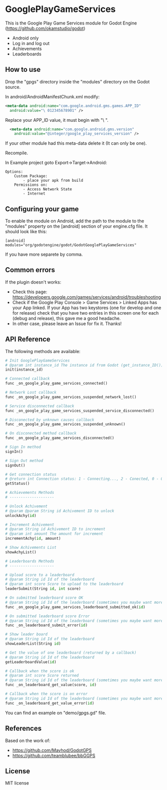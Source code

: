 GooglePlayGameServices
=====
This is the Google Play Game Services module for Godot Engine (https://github.com/okamstudio/godot)
- Android only
- Log in and log out
- Achievements
- Leaderboards

How to use
----------
Drop the "gpgs" directory inside the "modules" directory on the Godot source.

In android/AndroidManifestChunk.xml modify:
```xml
<meta-data android:name="com.google.android.gms.games.APP_ID"
  android:value="\ 012345678901" />
```
Replace your APP_ID value, it must begin with "\ ".

```xml
  <meta-data android:name="com.google.android.gms.version"
    android:value="@integer/google_play_services_version" />
```
If your other module had this meta-data delete it (It can only be one).

Recompile.

In Example project goto Export->Target->Android:

	Options:
		Custom Package:
			- place your apk from build
		Permissions on:
			- Access Network State
			- Internet

Configuring your game
---------------------

To enable the module on Android, add the path to the module to the "modules" property on the [android] section of your engine.cfg file. It should look like this:

	[android]
	modules="org/godotengine/godot/GodotGooglePlayGameServices"

If you have more separete by comma.

Common errors
-------------

If the plugin doesn't works:
* Check this page: https://developers.google.com/games/services/android/troubleshooting
* Check if the Google Play Console > Game Services > Linked Apps has your App linked. If your App has two keystores (one for develop and one for release) check that you have two entries in this screen one for each (debug and release), this gave me a good headache.
* In other case, please leave an Issue for fix it. Thanks!

API Reference
-------------

The following methods are available:
```python
# Init GooglePlayGameServices
# @param int instance_id The instance id from Godot (get_instance_ID())
init(instance_id)

# Connected callback
func _on_google_play_game_services_connected()

# Network Lost callback
func _on_google_play_game_services_suspended_network_lost()

# Service disconnected callback
func _on_google_play_game_services_suspended_service_disconnected()

# Disconected by unknown causes callback
func _on_google_play_game_services_suspended_unknown()

# On disconected method callback
func _on_google_play_game_services_disconnected()

# Sign In method
signIn()

# Sign Out method
signOut()

# Get connection status
# @return int Connection status: 1 - Connecting..., 2 - Conected, 0 - Other states
getStatus()

# Achievements Methods
# --------------------

# Unlock Achivement
# @param @param String id Achivement ID to unlock
unlockAchy(id)

# Increment Achivement
# @param String id Achivement ID to increment
# @param int amount The amount for increment
incrementAchy(id, amount)

# Show Achivements List
showAchyList()

# Leaderboards Methods
# --------------------

# Upload score to a leaderboard
# @param String id Id of the leaderboard
# @param int score Score to upload to the leaderboard
leaderSubmit(String id, int score)

# On submitted leaderboard score OK
# @param String id Id of the leaderboard (sometimes you maybe want more than one at the same time)
func _on_google_play_game_services_leaderboard_submitted_ok(id)

# On submitted leaderboard score Error
# @param String id Id of the leaderboard (sometimes you maybe want more than one at the same time)
func _on_leaderboard_submit_error(id)

# Show leader board
# @param String id Id of the leaderboard
showLeaderList(String id)

# Get the value of one leaderboard (returned by a callback)
# @param String id Id of the leaderboard
getLeaderboardValue(id)

# Callback when the score is ok
# @param int score Score returned
# @param String id Id of the leaderboard (sometimes you maybe want more than one at the same time)
func _on_leaderboard_get_value(score, id)

# Callback when the score is on error
# @param String id Id of the leaderboard (sometimes you maybe want more than one at the same time)
func _on_leaderboard_get_value_error(id)
```

You can find an example on "demo/gpgs.gd" file.

References
-------------
Based on the work of:
* https://github.com/Mavhod/GodotGPS
* https://github.com/teamblubee/bbGGPS


License
-------------
MIT license
